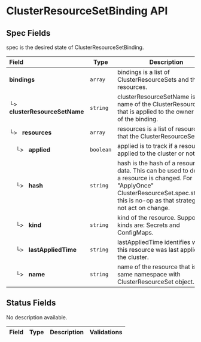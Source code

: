 # ClusterResourceSetBinding API

## Spec Fields

spec is the desired state of ClusterResourceSetBinding.

| Field | Type | Description | Validations |
|:---|---|---|---|
|  **bindings** | `array` | bindings is a list of ClusterResourceSets and their resources. | N/A |
| └>&nbsp;&nbsp; **clusterResourceSetName** | `string` | clusterResourceSetName is the name of the ClusterResourceSet that is applied to the owner cluster of the binding. | N/A |
| └>&nbsp;&nbsp; **resources** | `array` | resources is a list of resources that the ClusterResourceSet has. | N/A |
| &nbsp;&nbsp;&nbsp;&nbsp;└>&nbsp;&nbsp; **applied** | `boolean` | applied is to track if a resource is applied to the cluster or not. | N/A |
| &nbsp;&nbsp;&nbsp;&nbsp;└>&nbsp;&nbsp; **hash** | `string` | hash is the hash of a resource's data. This can be used to decide if a resource is changed. For "ApplyOnce" ClusterResourceSet.spec.strategy, this is no-op as that strategy does not act on change. | N/A |
| &nbsp;&nbsp;&nbsp;&nbsp;└>&nbsp;&nbsp; **kind** | `string` | kind of the resource. Supported kinds are: Secrets and ConfigMaps. | N/A |
| &nbsp;&nbsp;&nbsp;&nbsp;└>&nbsp;&nbsp; **lastAppliedTime** | `string` | lastAppliedTime identifies when this resource was last applied to the cluster. | N/A |
| &nbsp;&nbsp;&nbsp;&nbsp;└>&nbsp;&nbsp; **name** | `string` | name of the resource that is in the same namespace with ClusterResourceSet object. | N/A |
## Status Fields

No description available.

| Field | Type | Description | Validations |
|:---|---|---|---|
